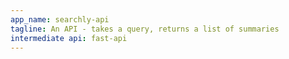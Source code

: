 ```yaml
---
app_name: searchly-api
tagline: An API - takes a query, returns a list of summaries
intermediate api: fast-api
---
```



